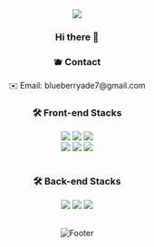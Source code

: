 <div align="center">
<img src="https://capsule-render.vercel.app/api?type=waving&color=82aaff&height=250&section=header&text=blueberryade's%20GitHub&fontColor=FFFFFF&fontSize=50" />
    <h3> Hi there 👋</h3>
    
  <h3> 🫐 Contact </h3>
<p>✉️ Email: blueberryade7@gmail.com </p> 


  
<h3>🛠 Front-end Stacks</h3>
<img src="https://img.shields.io/badge/JavaScript-F7DF1E?style=flat-square&logo=JavaScript&logoColor=black"/>
<img src="https://img.shields.io/badge/TypeScript-3178C6?style=flat-square&logo=TypeScript&logoColor=black"/>
<img src="https://img.shields.io/badge/Redux-764ABC?style=flat-square&logo=Redux&logoColor=white"/>
 <br>
<img src="https://img.shields.io/badge/React-61DAFB?style=flat-square&logo=React&logoColor=white"/> 
<img src="https://img.shields.io/badge/HTML-E34F26?style=flat-square&logo=HTML5&logoColor=white"/>
<img src="https://img.shields.io/badge/CSS-1572B6?style=flat-square&logo=CSS3&logoColor=white"/>
 <br><br>
<h3>🛠 Back-end Stacks</h3>
<img src="https://img.shields.io/badge/Python-3766AB?style=flat-square&logo=Python&logoColor=white"/>
<img src="https://img.shields.io/badge/Django-092E20?style=flat-square&logo=Django&logoColor=white"/>
<img src="https://img.shields.io/badge/MariaDB-003545?style=flat-square&logo=MariaDB&logoColor=white"/>
 <br><br>
 
<!-- ![blueberryade's GitHub stats](https://github-readme-stats.vercel.app/api?username=blueberryade&show_icons=true&theme=blueberry) -->

![Footer](https://capsule-render.vercel.app/api?type=waving&color=82aaff&height=150&section=footer)
</div>
